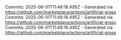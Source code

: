 Commits: 2025-06-01T11:48:16.495Z - Generated via https://github.com/marketplace/actions/artificial-grass
<br>
Commits: 2025-06-01T11:48:16.495Z - Generated via https://github.com/marketplace/actions/artificial-grass
<br>
Commits: 2025-06-01T11:48:16.495Z - Generated via https://github.com/marketplace/actions/artificial-grass
<br>
